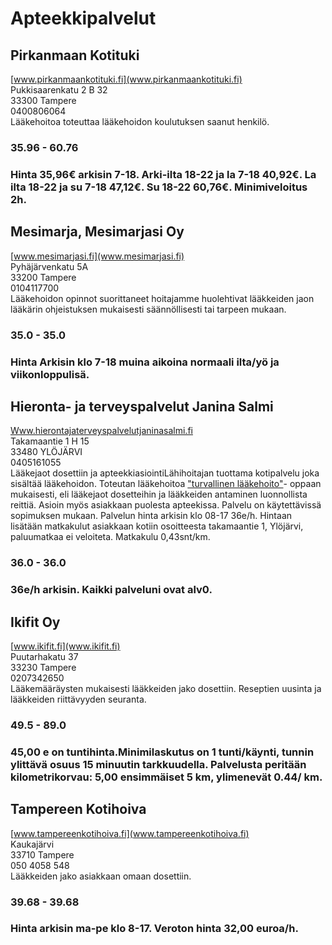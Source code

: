 # Apteekkipalvelut


## Pirkanmaan Kotituki
[www.pirkanmaankotituki.fi](www.pirkanmaankotituki.fi)  
Pukkisaarenkatu 2 B 32  
33300 Tampere  
0400806064  
Lääkehoitoa toteuttaa lääkehoidon koulutuksen saanut henkilö.  

### 35.96 - 60.76
### Hinta 35,96€ arkisin 7-18. Arki-ilta 18-22 ja la 7-18  40,92€. La ilta 18-22  ja su 7-18  47,12€.  Su 18-22  60,76€.  Minimiveloitus 2h.


## Mesimarja, Mesimarjasi Oy
[www.mesimarjasi.fi](www.mesimarjasi.fi)  
Pyhäjärvenkatu 5A  
33200 Tampere  
0104117700  
Lääkehoidon opinnot suorittaneet hoitajamme huolehtivat lääkkeiden jaon lääkärin ohjeistuksen mukaisesti säännöllisesti tai tarpeen mukaan.<a href="http://mesimarjasi.fi" target="_blank"></a>
### 35.0 - 35.0
### Hinta Arkisin klo 7-18 muina aikoina normaali ilta/yö ja viikonloppulisä.


## Hieronta- ja terveyspalvelut Janina Salmi
[Www.hierontajaterveyspalvelutjaninasalmi.fi](Www.hierontajaterveyspalvelutjaninasalmi.fi)  
Takamaantie 1 H 15  
33480 YLÖJÄRVI  
0405161055  
Lääkejaot dosettiin ja apteekkiasiointiLähihoitajan tuottama kotipalvelu joka sisältää lääkehoidon. Toteutan lääkehoitoa <a href="https://www.julkari.fi/handle/10024/129969">&quot;turvallinen lääkehoito&quot;</a>- oppaan mukaisesti, eli lääkejaot dosetteihin ja lääkkeiden antaminen luonnollista reittiä. Asioin myös asiakkaan puolesta apteekissa. Palvelu on käytettävissä sopimuksen mukaan. Palvelun hinta arkisin klo 08-17 36e/h. Hintaan lisätään matkakulut asiakkaan kotiin osoitteesta takamaantie 1, Ylöjärvi, paluumatkaa ei veloiteta. Matkakulu 0,43snt/km.  
  

### 36.0 - 36.0
### 36e/h arkisin. Kaikki palveluni ovat alv0.


## Ikifit Oy
[www.ikifit.fi](www.ikifit.fi)  
Puutarhakatu 37  
33230 Tampere  
0207342650  
Lääkemääräysten mukaisesti lääkkeiden jako dosettiin. Reseptien uusinta ja  lääkkeiden riittävyyden seuranta.  
  

### 49.5 - 89.0
### 45,00 e on tuntihinta.Minimilaskutus on 1 tunti/käynti, tunnin ylittävä osuus 15 minuutin tarkkuudella. Palvelusta peritään kilometrikorvau: 5,00 ensimmäiset 5 km, ylimenevät 0.44/ km.


## Tampereen Kotihoiva
[www.tampereenkotihoiva.fi](www.tampereenkotihoiva.fi)  
Kaukajärvi  
33710 Tampere  
050 4058 548  
Lääkkeiden jako asiakkaan omaan dosettiin.  

### 39.68 - 39.68
### Hinta arkisin ma-pe klo 8-17. Veroton hinta 32,00 euroa/h.
